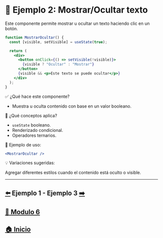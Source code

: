 # 🧪 Ejemplo 2: Mostrar/Ocultar texto

Este componente permite mostrar u ocultar un texto haciendo clic en un botón.

```jsx
function MostrarOcultar() {
  const [visible, setVisible] = useState(true);

  return (
    <div>
      <button onClick={() => setVisible(!visible)}>
        {visible ? "Ocultar" : "Mostrar"}
      </button>
      {visible && <p>Este texto se puede ocultar</p>}
    </div>
  );
}
```

✅ ¿Qué hace este componente?

* Muestra u oculta contenido con base en un valor booleano.

🧠 ¿Qué conceptos aplica?

* `useState` booleano.
* Renderizado condicional.
* Operadores ternarios.

📌 Ejemplo de uso:

```jsx
<MostrarOcultar />
```

💡 Variaciones sugeridas:

Agregar diferentes estilos cuando el contenido está oculto o visible.

---

##  [⬅️](../Ejemplos/Ejemplo_1.md) Ejemplo 1 - Ejemplo 3 [➡️](../Ejemplos/Ejemplo_3.md)

## [📄 Modulo 6](../Modulo_6.md) 

## [🏠 Inicio](../../README.md) 

